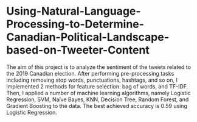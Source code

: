# Using-Natural-Language-Processing-to-Determine-Canadian-Political-Landscape-based-on-Tweeter-Content
The aim of this project is to analyze the sentiment of the tweets related to the 2019 Canadian election. After performing pre-processing tasks including removing stop words, punctuations, hashtags, and so on, I implemented 2 methods for feature selection: bag of words, and TF-IDF. Then, I applied a number of machine learning algorithms, namely Logistic Regression, SVM, Naïve Bayes, KNN, Decision Tree, Random Forest, and Gradient Boosting to the data. The best achieved accuracy is 0.59 using Logistic Regression.
